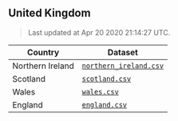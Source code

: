 ## United Kingdom

> Last updated at Apr 20 2020 21:14:27 UTC.


| Country | Dataset |
| ------ | ------- |
| Northern Ireland | [`northern_ireland.csv`](northern_ireland.csv) |
| Scotland | [`scotland.csv`](scotland.csv) |
| Wales | [`wales.csv`](wales.csv) |
| England | [`england.csv`](england.csv) |

